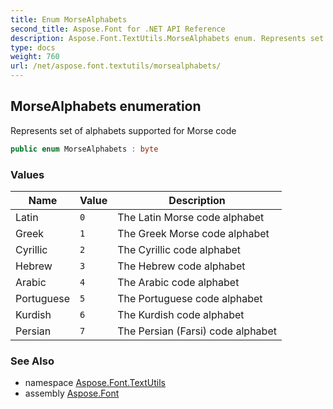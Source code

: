 ```yaml
---
title: Enum MorseAlphabets
second_title: Aspose.Font for .NET API Reference
description: Aspose.Font.TextUtils.MorseAlphabets enum. Represents set of alphabets supported for Morse code
type: docs
weight: 760
url: /net/aspose.font.textutils/morsealphabets/
---
```

## MorseAlphabets enumeration

Represents set of alphabets supported for Morse code

```csharp
public enum MorseAlphabets : byte
```

### Values

| Name | Value | Description |
| --- | --- | --- |
| Latin | `0` | The Latin Morse code alphabet |
| Greek | `1` | The Greek Morse code alphabet |
| Cyrillic | `2` | The Cyrillic code alphabet |
| Hebrew | `3` | The Hebrew code alphabet |
| Arabic | `4` | The Arabic code alphabet |
| Portuguese | `5` | The Portuguese code alphabet |
| Kurdish | `6` | The Kurdish code alphabet |
| Persian | `7` | The Persian (Farsi) code alphabet |

### See Also

* namespace [Aspose.Font.TextUtils](../../aspose.font.textutils/)
* assembly [Aspose.Font](../../)


